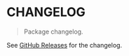 # CHANGELOG

> Package changelog.

See [GitHub Releases](https://github.com/stdlib-js/stats-base-dists-negative-binomial-quantile/releases) for the changelog.